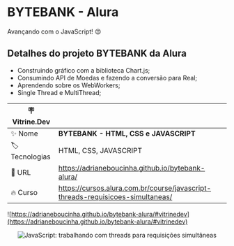 # BYTEBANK - Alura

Avançando com o JavaScript! 😍

## Detalhes do projeto BYTEBANK da Alura

* Construindo gráfico com a biblioteca Chart.js;
* Consumindo API de Moedas e fazendo a conversão para Real;
* Aprendendo sobre os WebWorkers;
* Single Thread e MultiThread;


| :placard: Vitrine.Dev |     |
| -------------  | --- |
| :sparkles: Nome        | **BYTEBANK - HTML, CSS e JAVASCRIPT**
| :label: Tecnologias | HTML, CSS, JAVASCRIPT
| :rocket: URL         | https://adrianeboucinha.github.io/bytebank-alura/
| :fire: Curso     | https://cursos.alura.com.br/course/javascript-threads-requisicoes-simultaneas/

<!-- Inserir imagem com a #vitrinedev ao final do link -->
![https://adrianeboucinha.github.io/bytebank-alura/#vitrinedev](https://adrianeboucinha.github.io/bytebank-alura/#vitrinedev)


<p align="center"> <img src="https://imgur.com/1mc1qX7.png" alt="JavaScript: trabalhando com threads para requisições simultâneas"></p>


